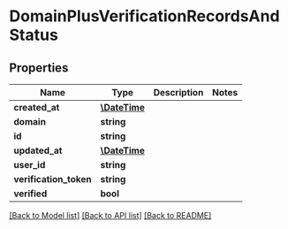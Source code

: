 # DomainPlusVerificationRecordsAndStatus

## Properties
Name | Type | Description | Notes
------------ | ------------- | ------------- | -------------
**created_at** | [**\DateTime**](\DateTime.md) |  | 
**domain** | **string** |  | 
**id** | **string** |  | 
**updated_at** | [**\DateTime**](\DateTime.md) |  | 
**user_id** | **string** |  | 
**verification_token** | **string** |  | 
**verified** | **bool** |  | 

[[Back to Model list]](../README.md#documentation-for-models) [[Back to API list]](../README.md#documentation-for-api-endpoints) [[Back to README]](../README.md)


